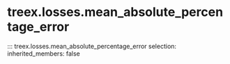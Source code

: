 
# treex.losses.mean_absolute_percentage_error

::: treex.losses.mean_absolute_percentage_error
    selection:
        inherited_members: false
